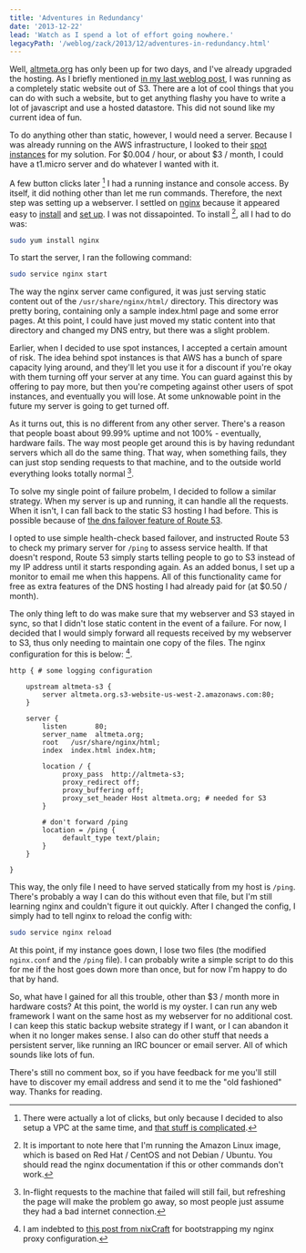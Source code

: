 ```yaml
---
title: 'Adventures in Redundancy'
date: '2013-12-22'
lead: 'Watch as I spend a lot of effort going nowhere.'
legacyPath: '/weblog/zack/2013/12/adventures-in-redundancy.html'
---
```


Well, [altmeta.org](/) has only been up for two days, and I've already upgraded
the hosting. As I briefly mentioned [in my last weblog post], I was running as a
completely static website out of S3. There are a lot of cool things that you can
do with such a website, but to get anything flashy you have to write a lot of
javascript and use a hosted datastore. This did not sound like my current idea
of fun.

[in my last weblog post]: /weblog/zack/2013/12/broken-computer-new-website/

To do anything other than static, however, I would need a server. Because I was
already running on the AWS infrastructure, I looked to their [spot instances]
for my solution. For $0.004 / hour, or about $3 / month, I could have a t1.micro
server and do whatever I wanted with it.

[spot instances]: https://aws.amazon.com/ec2/spot-instances/

A few button clicks later [^1] I had a running instance and console access. By
itself, it did nothing other than let me run commands. Therefore, the next step
was setting up a webserver. I settled on [nginx] because it appeared easy to
[install] and [set up]. I was not dissapointed. To install [^2], all I had to do
was:

[nginx]: http://nginx.org/
[install]: http://nginx.org/en/linux_packages.html
[set up]: http://nginx.org/en/docs/beginners_guide.html

```sh
sudo yum install nginx
```

To start the server, I ran the following command:

```sh
sudo service nginx start
```

The way the nginx server came configured, it was just serving static content out
of the `/usr/share/nginx/html/` directory. This directory was pretty boring,
containing only a sample index.html page and some error pages. At this point, I
could have just moved my static content into that directory and changed my DNS
entry, but there was a slight problem.

Earlier, when I decided to use spot instances, I accepted a certain amount of
risk. The idea behind spot instances is that AWS has a bunch of spare capacity
lying around, and they'll let you use it for a discount if you're okay with them
turning off your server at any time. You can guard against this by offering to
pay more, but then you're competing against other users of spot instances, and
eventually you will lose. At some unknowable point in the future my server is
going to get turned off.

As it turns out, this is no different from any other server. There's a reason
that people boast about 99.99% uptime and not 100% - eventually, hardware fails.
The way most people get around this is by having redundant servers which all do
the same thing. That way, when something fails, they can just stop sending
requests to that machine, and to the outside world everything looks totally
normal [^3].

To solve my single point of failure probelm, I decided to follow a similar
strategy. When my server is up and running, it can handle all the requests. When
it isn't, I can fall back to the static S3 hosting I had before. This is
possible because of [the dns failover feature of Route 53].

[the dns failover feature of route 53]: http://docs.aws.amazon.com/Route53/latest/DeveloperGuide/dns-failover.html

I opted to use simple health-check based failover, and instructed Route 53 to
check my primary server for `/ping` to assess service health. If that doesn't
respond, Route 53 simply starts telling people to go to S3 instead of my IP
address until it starts responding again. As an added bonus, I set up a monitor
to email me when this happens. All of this functionality came for free as extra
features of the DNS hosting I had already paid for (at \$0.50 / month).

The only thing left to do was make sure that my webserver and S3 stayed in sync,
so that I didn't lose static content in the event of a failure. For now, I
decided that I would simply forward all requests received by my webserver to S3,
thus only needing to maintain one copy of the files. The nginx configuration for
this is below: [^4].

```nginx
http { # some logging configuration

    upstream altmeta-s3 {
        server altmeta.org.s3-website-us-west-2.amazonaws.com:80;
    }

    server {
        listen       80;
        server_name  altmeta.org;
        root   /usr/share/nginx/html;
        index  index.html index.htm;

        location / {
             proxy_pass  http://altmeta-s3;
             proxy_redirect off;
             proxy_buffering off;
             proxy_set_header Host altmeta.org; # needed for S3
        }

        # don't forward /ping
        location = /ping {
             default_type text/plain;
        }
    }

}
```

This way, the only file I need to have served statically from my host is
`/ping`. There's probably a way I can do this without even that file, but I'm
still learning nginx and couldn't figure it out quickly. After I changed the
config, I simply had to tell nginx to reload the config with:

```sh
sudo service nginx reload
```

At this point, if my instance goes down, I lose two files (the modified
`nginx.conf` and the `/ping` file). I can probably write a simple script to do
this for me if the host goes down more than once, but for now I'm happy to do
that by hand.

So, what have I gained for all this trouble, other than \$3 / month more in
hardware costs? At this point, the world is my oyster. I can run any web
framework I want on the same host as my webserver for no additional cost. I can
keep this static backup website strategy if I want, or I can abandon it when it
no longer makes sense. I also can do other stuff that needs a persistent server,
like running an IRC bouncer or email server. All of which sounds like lots of
fun.

There's still no comment box, so if you have feedback for me you'll still have
to discover my email address and send it to me the "old fashioned" way. Thanks
for reading.

[^1]:

    There were actually a lot of clicks, but only because I decided to also setup
    a VPC at the same time, and [that stuff is complicated].

[that stuff is complicated]: http://docs.aws.amazon.com/AmazonVPC/latest/UserGuide/VPC_Introduction.html

[^2]:

    It is important to note here that I'm running the Amazon Linux image, which is
    based on Red Hat / CentOS and not Debian / Ubuntu. You should read the nginx
    documentation if this or other commands don't work.

[^3]:

    In-flight requests to the machine that failed will still fail, but refreshing
    the page will make the problem go away, so most people just assume they had a
    bad internet connection.

[^4]:

    I am indebted to [this post from nixCraft] for bootstrapping my nginx proxy
    configuration.

[this post from nixcraft]: http://www.cyberciti.biz/tips/using-nginx-as-reverse-proxy.html
